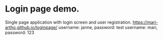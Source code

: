 # Login page demo.

Single page application with login screen and user registration.
https://mari-artho.github.io/loginpage/
username: janne, password: test
username: mari, password: 123

